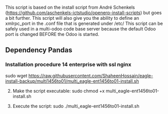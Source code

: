 This script is based on the install script from André Schenkels (https://github.com/aschenkels-ictstudio/openerp-install-scripts)
but goes a bit further. This script will also give you the ability to define an xmlrpc_port in the .conf file that is generated under /etc/
This script can be safely used in a multi-odoo code base server because the default Odoo port is changed BEFORE the Odoo is started.


<h2>Dependency Pandas </h2>

<h3>Installation procedure 14 enterprise with ssl nginx</h3>


sudo wget https://raw.githubusercontent.com/ShaheenHossain/eagle-install-backup/multi1456to01/multi_eagle-ent1456to01-install.sh

2. Make the script executable:
sudo chmod +x multi_eagle-ent1456to01-install.sh

3. Execute the script:
sudo ./multi_eagle-ent1456to01-install.sh


```
